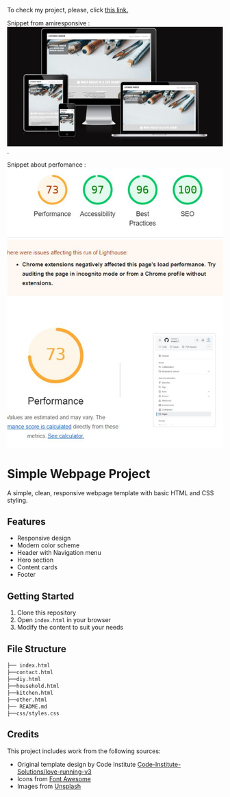 To check my project, please, click <a href="https://konmez.github.io/project_1/" target="_blank">this link.</a>

Snippet from amiresponsive :
<img src="./assets/images/from_amiresponcsive.JPG">.


Snippet about perfomance :
<img src="./assets/images/perfomance_snip.JPG">


# Simple Webpage Project

A simple, clean, responsive webpage template with basic HTML and CSS styling.

## Features

- Responsive design
- Modern color scheme
- Header with Navigation menu
- Hero section
- Content cards
- Footer

## Getting Started

1. Clone this repository
2. Open `index.html` in your browser
3. Modify the content to suit your needs

## File Structure

```
├── index.html
├──contact.html
├──diy.html
├──household.html
├──kitchen.html
├──other.html
├── README.md
├──css/styles.css

```


## Credits

This project includes work from the following sources:

- Original template design by Code Institute 
  [Code-Institute-Solutions/love-running-v3](https://github.com/Code-Institute-Solutions/love-running-v3)
- Icons from [Font Awesome](https://fontawesome.com) 
- Images from [Unsplash](https://unsplash.com)
 
